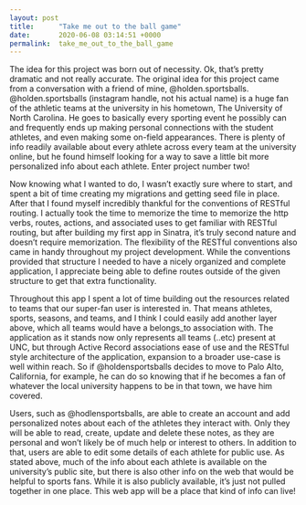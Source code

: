 ```yaml
---
layout: post
title:      "Take me out to the ball game"
date:       2020-06-08 03:14:51 +0000
permalink:  take_me_out_to_the_ball_game
---
```



The idea for this project was born out of necessity.  Ok, that’s pretty dramatic and not really accurate.  The original idea for this project came from a conversation with a friend of mine, @holden.sportsballs.  @holden.sportsballs (instagram handle, not his actual name) is a huge fan of the athletic teams at the university in his hometown, The University of North Carolina.  He goes to basically every sporting event he possibly can and frequently ends up making personal connections with the student athletes, and even making some on-field appearances.  There is plenty of info readily available about every athlete across every team at the university online, but he found himself looking for a way to save a little bit more personalized info about each athlete.  Enter project number two!

Now knowing what I wanted to do, I wasn’t exactly sure where to start, and spent a bit of time creating my migrations and getting seed file in place. After that I found myself incredibly thankful for the conventions of RESTful routing.  I actually took the time to memorize the time to memorize the http verbs, routes, actions, and associated uses to get familiar with RESTful routing, but after building my first app in Sinatra, it’s truly second nature and doesn’t require memorization.  The flexibility of the RESTful conventions also came in handy throughout my project development.  While the conventions provided that structure I needed to have a nicely organized and complete application, I appreciate being able to define routes outside of the given structure to get that extra functionality.

Throughout this app I spent a lot of time building out the resources related to teams that our super-fan user is interested in.  That means athletes, sports, seasons, and teams, and I think I could easily add another layer above, which all teams would have a belongs_to association with.  The application as it stands now only represents all teams (..etc) present at UNC, but through Active Record associations ease of use and the RESTful style architecture of the application, expansion to a broader use-case is well within reach. So if @holdensportsballs decides to move to Palo Alto, California, for example,  he can do so knowing that if he becomes a fan of whatever the local university happens to be in that town, we have him covered.

Users, such as @hodlensportsballs, are able to create an account and add personalized notes about each of the athletes they interact with.  Only they will be able to read, create, update and delete these notes, as they are personal and won’t likely be of much help or interest to others.  In addition to that, users are able to edit some details of each athlete for public use.  As stated above, much of the info about each athlete is available on the university’s public site, but there is also other info on the web that would be helpful to sports fans.  While it is also publicly available, it’s just not pulled together in one place.  This web app will be a place that kind of info can live! 
